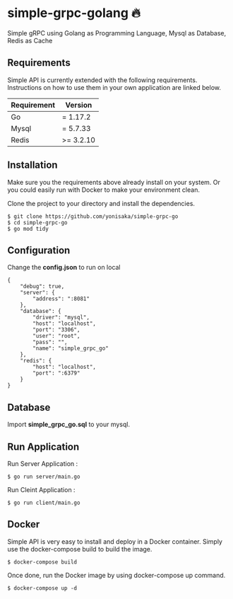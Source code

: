 # simple-grpc-golang 🔥
Simple gRPC using Golang as Programming Language, Mysql as Database, Redis as Cache

## Requirements
Simple API is currently extended with the following requirements. Instructions on how to use them in your own application are linked below.

| Requirement | Version |
| ----------- | ----------- |
| Go | = 1.17.2 |
| Mysql | = 5.7.33 |
| Redis | >= 3.2.10 |

## Installation
Make sure you the requirements above already install on your system. Or you could easily run with Docker to make your environment clean.

Clone the project to your directory and install the dependencies.

```
$ git clone https://github.com/yonisaka/simple-grpc-go
$ cd simple-grpc-go
$ go mod tidy
```

## Configuration
Change the **config.json** to run on local
```
{
    "debug": true,
    "server": {
        "address": ":8081"
    },
    "database": {
        "driver": "mysql",
        "host": "localhost",
        "port": "3306",
        "user": "root",
        "pass": "",
        "name": "simple_grpc_go"
    },
    "redis": {
        "host": "localhost",
        "port": ":6379"
    }
}
```

## Database
Import **simple_grpc_go.sql** to your mysql.

## Run Application
Run Server Application :
```
$ go run server/main.go
```

Run Cleint Application :
```
$ go run client/main.go
```

## Docker
Simple API is very easy to install and deploy in a Docker container. Simply use the docker-compose build to build the image.
```
$ docker-compose build
```
Once done, run the Docker image by using docker-compose up command.
```
$ docker-compose up -d
```
